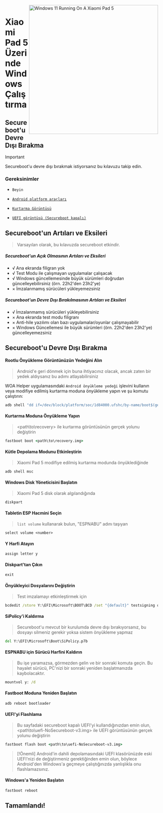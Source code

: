 <img align="right" src="https://raw.githubusercontent.com/erdilS/Port-Windows-11-Xiaomi-Pad-5/main/nabu.png" width="425" alt="Windows 11 Running On A Xiaomi Pad 5">

# Xiaomi Pad 5 Üzerinde Windows Çalıştırma

## Secureboot'u Devre Dışı Bırakma
> [!Important]
> Secureboot'u devre dışı bırakmak istiyorsanız bu kılavuzu takip edin.

### Gereksinimler
- ```Beyin```

- [```Android platform araçları```](https://developer.android.com/studio/releases/platform-tools)

- [```Kurtarma Görüntüsü```](https://github.com/erdilS/Port-Windows-11-Xiaomi-Pad-5/releases/download/1.0/recovery.img)

- [```UEFI görüntüsü (Secureboot kapalı)```](https://github.com/erdilS/Port-Windows-11-Xiaomi-Pad-5/releases/download/UEFI/uefi-NoSecureboot-v3.img)

## Secureboot'un Artıları ve Eksileri
> Varsayılan olarak, bu kılavuzda secureboot etkindir.

##### Secureboot'un Açık Olmasının Artıları ve Eksileri
- √ Ana ekranda filigran yok
- √ Test Modu ile çalışmayan uygulamalar çalışacak
- √ Windows güncellemesinde büyük sürümleri doğrudan güncelleyebilirsiniz (örn. 22h2'den 23h2'ye)
- × İmzalanmamış sürücüleri yükleyemezsiniz

##### Secureboot'un Devre Dışı Bırakılmasının Artıları ve Eksileri
- √ İmzalanmamış sürücüleri yükleyebilirsiniz
- × Ana ekranda test modu filigranı
- × Anti-hile yazılımı olan bazı uygulamalar/oyunlar çalışmayabilir
- × Windows Güncellemesi ile büyük sürümleri (örn. 22h2'den 23h2'ye) güncelleyemezsiniz

## Secureboot'u Devre Dışı Bırakma

#### Rootlu Önyükleme Görüntünüzün Yedeğini Alın
> Android'e geri dönmek için buna ihtiyacınız olacak, ancak zaten bir yedek aldıysanız bu adımı atlayabilirsiniz

WOA Helper uygulamasındaki `Android önyükleme yedeği` işlevini kullanın veya modifiye edilmiş kurtarma moduna önyükleme yapın ve şu komutu çalıştırın:
```cmd
adb shell "dd if=/dev/block/platform/soc/1d84000.ufshc/by-name/boot$(getprop ro.boot.slot_suffix) of=/tmp/rooted_boot.img" && adb pull /tmp/rooted_boot.img
```

#### Kurtarma Moduna Önyükleme Yapın
> <path\to\recovery> ile kurtarma görüntüsünün gerçek yolunu değiştirin
```cmd
fastboot boot <path\to\recovery.img>
```

#### Kütle Depolama Modunu Etkinleştirin
> Xiaomi Pad 5 modifiye edilmiş kurtarma modunda önyüklediğinde
```cmd
adb shell msc
```

#### Windows Disk Yöneticisini Başlatın
> Xiaomi Pad 5 disk olarak algılandığında
```cmd
diskpart
```

#### Tabletin ESP Hacmini Seçin
> `list volume` kullanarak bulun, "ESPNABU" adını taşıyan
```diskpart
select volume <number>
```

#### Y Harfi Atayın
```diskpart
assign letter y
```

#### Diskpart'tan Çıkın
```diskpart
exit
```

#### Önyükleyici Dosyalarını Değiştirin
> Test imzalamayı etkinleştirmek için
```cmd
bcdedit /store Y:\EFI\Microsoft\BOOT\BCD /set "{default}" testsigning on
```

#### SiPolicy'i Kaldırma
> Secureboot'u mevcut bir kurulumda devre dışı bırakıyorsanız, bu dosyayı silmeniz gerekir yoksa sistem önyükleme yapmaz
```cmd
del Y:\EFI\Microsoft\Boot\SiPolicy.p7b
```

#### ESPNABU için Sürücü Harfini Kaldırın
> Bu işe yaramazsa, görmezden gelin ve bir sonraki komuta geçin. Bu hayalet sürücü, PC'nizi bir sonraki yeniden başlatmanızda kaybolacaktır.
```cmd
mountvol y: /d
```

#### Fastboot Moduna Yeniden Başlatın
```cmd
adb reboot bootloader
```

#### UEFI'yi Flashlama
> Bu sayfadaki secureboot kapalı UEFI'yi kullandığınızdan emin olun, <path\to\uefi-NoSecureboot-v3.img> ile UEFI görüntüsünün gerçek yolunu değiştirin
```cmd
fastboot flash boot <path\to\uefi-NoSecureboot-v3.img>
```

> [!Önemli]
> Android'in dahili depolamasındaki UEFI klasörünüzde eski UEFI'nizi de değiştirmeniz gerektiğinden emin olun, böylece Android'den Windows'a geçmeye çalıştığınızda yanlışlıkla onu flashlamazsınız.

#### Windows'a Yeniden Başlatın
```cmd
fastboot reboot
```

## Tamamlandı!
